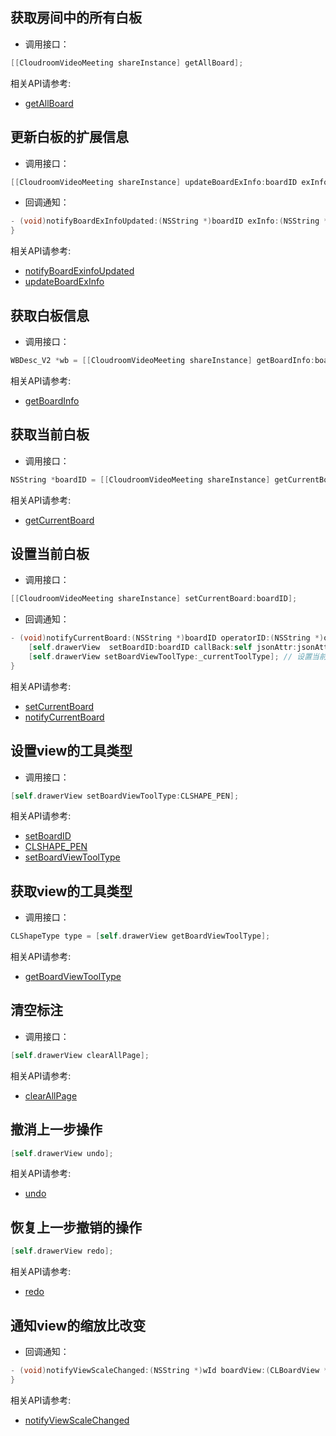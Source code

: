 <h2 id=getAllBoard>获取房间中的所有白板</h2>

- 调用接口：

```Objective-C
[[CloudroomVideoMeeting shareInstance] getAllBoard];
```
相关API请参考:
- [getAllBoard](wb_api.md#getAllBoard)

<h2 id=updateBoardExInfo>更新白板的扩展信息</h2>

- 调用接口：

```Objective-C
[[CloudroomVideoMeeting shareInstance] updateBoardExInfo:boardID exInfo:exInfo];
```

- 回调通知：
```Objective-C
- (void)notifyBoardExInfoUpdated:(NSString *)boardID exInfo:(NSString *)exInfo operatorID:(NSString *)operatorID {
}
```
相关API请参考:
- [notifyBoardExinfoUpdated](wb_api.md#notifyBoardExinfoUpdated)
- [updateBoardExInfo](wb_api.md#updateBoardExInfo)

<h2 id=getBoardInfo>获取白板信息</h2>

- 调用接口：
```Objective-C
WBDesc_V2 *wb = [[CloudroomVideoMeeting shareInstance] getBoardInfo:boardID];
```
相关API请参考:
- [getBoardInfo](wb_api.md#getBoardInfo)

<h2 id=getCurrentBoard>获取当前白板</h2>

- 调用接口：
```Objective-C
NSString *boardID = [[CloudroomVideoMeeting shareInstance] getCurrentBoard];
```
相关API请参考:
- [getCurrentBoard](wb_api.md#getCurrentBoard)

<h2 id=setCurrentBoard>设置当前白板</h2>

- 调用接口：
```Objective-C
[[CloudroomVideoMeeting shareInstance] setCurrentBoard:boardID];
```
- 回调通知：
```Objective-C
- (void)notifyCurrentBoard:(NSString *)boardID operatorID:(NSString *)operatorID {
    [self.drawerView  setBoardID:boardID callBack:self jsonAttr:jsonAttr]; // 给白板配置白板ID
    [self.drawerView setBoardViewToolType:_currentToolType]; // 设置当前图元工具
}
```
相关API请参考:
- [setCurrentBoard](wb_api.md#setCurrentBoard)
- [notifyCurrentBoard](wb_api.md#notifyCurrentBoard)

<h2 id=setBoardViewToolType>设置view的工具类型</h2>

- 调用接口：
```Objective-C
[self.drawerView setBoardViewToolType:CLSHAPE_PEN];
```
相关API请参考:
- [setBoardID](wb_api.md#setBoardID)
- [CLSHAPE_PEN](const_define.md#CLShapeType)
- [setBoardViewToolType](wb_api.md#setBoardViewToolType)


<h2 id=getBoardViewToolType>获取view的工具类型</h2>

- 调用接口：
```Objective-C
CLShapeType type = [self.drawerView getBoardViewToolType];
```
相关API请参考:
- [getBoardViewToolType](wb_api.md#getBoardViewToolType)

<h2 id=emptyElement>清空标注</h2>

- 调用接口：
```Objective-C
[self.drawerView clearAllPage];
```
相关API请参考:
- [clearAllPage](wb_api.md#clearAllPage)

<h2 id=undo>撤消上一步操作</h2>

```Objective-C
[self.drawerView undo];
```
相关API请参考:
- [undo](wb_api.md#undo)

<h2 id=redo>恢复上一步撤销的操作</h2>

```Objective-C
[self.drawerView redo];
```
相关API请参考:
- [redo](wb_api.md#redo)

<h2 id=notifyViewScaleChanged>通知view的缩放比改变</h2>

- 回调通知：
```Objective-C
- (void)notifyViewScaleChanged:(NSString *)wId boardView:(CLBoardView *)boardView scale:(int)scale {
}
```
相关API请参考:
- [notifyViewScaleChanged](wb_api.md#notifyViewScaleChanged)


